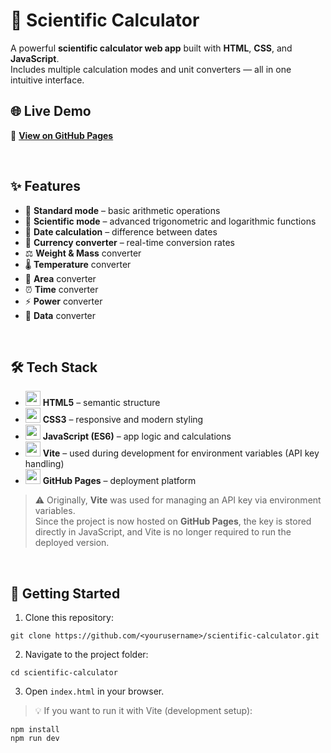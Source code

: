 <h1>🧮 Scientific Calculator</h1>

<p>
  A powerful <strong>scientific calculator web app</strong> built with 
  <strong>HTML</strong>, <strong>CSS</strong>, and <strong>JavaScript</strong>.<br />
  Includes multiple calculation modes and unit converters — all in one intuitive interface.
</p>

<h2>🌐 Live Demo</h2>
<p>
  🔗 <a href="https://g3rfo.github.io/scientific-calculator/">
  <strong>View on GitHub Pages</strong></a>
</p>
<br>

<h2>✨ Features</h2>
<ul>
  <li>🧠 <strong>Standard mode</strong> – basic arithmetic operations</li>
  <li>🔬 <strong>Scientific mode</strong> – advanced trigonometric and logarithmic functions</li>
  <li>📅 <strong>Date calculation</strong> – difference between dates</li>
  <li>💱 <strong>Currency converter</strong> – real-time conversion rates</li>
  <li>⚖️ <strong>Weight & Mass</strong> converter</li>
  <li>🌡️ <strong>Temperature</strong> converter</li>
  <li>📏 <strong>Area</strong> converter</li>
  <li>⏰ <strong>Time</strong> converter</li>
  <li>⚡ <strong>Power</strong> converter</li>
  <li>💾 <strong>Data</strong> converter</li>
</ul>
<br>
<h2>🛠️ Tech Stack</h2>
<ul>
  <li><img width="24" height="24" src="https://github.com/user-attachments/assets/4929f674-7dde-4cbd-b24a-f0a0af8cef6a"/> <strong>HTML5</strong> – semantic structure</li>
  <li><img width="24" height="24" src="https://github.com/user-attachments/assets/648522d5-1c49-4922-b9ae-6ea3070363f5"/> <strong>CSS3</strong> – responsive and modern styling</li>
  <li><img width="24" height="24" src="https://github.com/user-attachments/assets/bfd87361-3ea4-4a67-b599-2899646e1f61"/> <strong>JavaScript (ES6)</strong> – app logic and calculations</li>
  <li><img width="24" height="24" src="https://github.com/user-attachments/assets/027db69b-82c6-469e-9edf-5d1b2b625b78"/> <strong>Vite</strong> – used during development for environment variables (API key handling)</li>
  <li><img width="24" height="24" src="https://github.com/user-attachments/assets/2300577a-aead-4715-8de8-d029e2fa32f7"/> <strong>GitHub Pages</strong> – deployment platform</li>
</ul>

<blockquote>
  ⚠️ Originally, <strong>Vite</strong> was used for managing an API key via environment variables.<br />
  Since the project is now hosted on <strong>GitHub Pages</strong>, the key is stored directly in JavaScript, 
  and Vite is no longer required to run the deployed version.
</blockquote>
<br>
<h2>🚀 Getting Started</h2>
<ol>
  <li>Clone this repository:</li>
</ol>

<pre><code>git clone https://github.com/&lt;yourusername&gt;/scientific-calculator.git
</code></pre>

<ol start="2">
  <li>Navigate to the project folder:</li>
</ol>

<pre><code>cd scientific-calculator
</code></pre>

<ol start="3">
  <li>Open <code>index.html</code> in your browser.</li>
</ol>

<blockquote>
  💡 If you want to run it with Vite (development setup):
</blockquote>

<pre><code>npm install
npm run dev
</code></pre>

